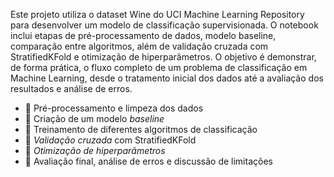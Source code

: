 
Este projeto utiliza o dataset Wine do UCI Machine Learning Repository para desenvolver um modelo de classificação supervisionada. O notebook inclui etapas de pré-processamento de dados, modelo baseline, comparação entre algoritmos, além de validação cruzada com StratifiedKFold e otimização de hiperparâmetros.
O objetivo é demonstrar, de forma prática, o fluxo completo de um problema de classificação em Machine Learning, desde o tratamento inicial dos dados até a avaliação dos resultados e análise de erros.
- 🔹 Pré-processamento e limpeza dos dados  
- 🔹 Criação de um modelo *baseline*  
- 🔹 Treinamento de diferentes algoritmos de classificação  
- 🔹 *Validação cruzada* com StratifiedKFold  
- 🔹 *Otimização de hiperparâmetros*  
- 🔹 Avaliação final, análise de erros e discussão de limitações
